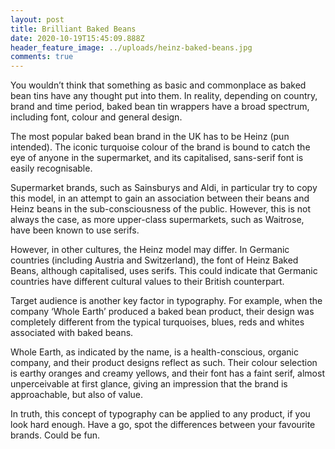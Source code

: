 ```yaml
---
layout: post
title: Brilliant Baked Beans
date: 2020-10-19T15:45:09.888Z
header_feature_image: ../uploads/heinz-baked-beans.jpg
comments: true
---
```

You wouldn’t think that something as basic and commonplace as baked bean tins have any thought put into them. In reality, depending on country, brand and time period, baked bean tin wrappers have a broad spectrum, including font, colour and general design.

The most popular baked bean brand in the UK has to be Heinz (pun intended). The iconic turquoise colour of the brand is bound to catch the eye of anyone in the supermarket, and its capitalised, sans-serif font is easily recognisable.

Supermarket brands, such as Sainsburys and Aldi, in particular try to copy this model, in an attempt to gain an association between their beans and Heinz beans in the sub-consciousness of the public. However, this is not always the case, as more upper-class supermarkets, such as Waitrose, have been known to use serifs.

However, in other cultures, the Heinz model may differ. In Germanic countries (including Austria and Switzerland), the font of Heinz Baked Beans, although capitalised, uses serifs. This could indicate that Germanic countries have different cultural values to their British counterpart.

Target audience is another key factor in typography. For example, when the company ‘Whole Earth’ produced a baked bean product, their design was completely different from the typical turquoises, blues, reds and whites associated with baked beans.

Whole Earth, as indicated by the name, is a health-conscious, organic company, and their product designs reflect as such. Their colour selection is earthy oranges and creamy yellows, and their font has a faint serif, almost unperceivable at first glance, giving an impression that the brand is approachable, but also of value.

In truth, this concept of typography can be applied to any product, if you look hard enough. Have a go, spot the differences between your favourite brands. Could be fun.